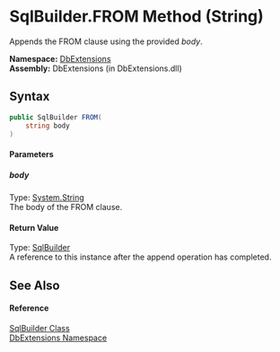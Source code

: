 SqlBuilder.FROM Method (String)
===============================
Appends the FROM clause using the provided *body*.

**Namespace:** [DbExtensions][1]  
**Assembly:** DbExtensions (in DbExtensions.dll)

Syntax
------

```csharp
public SqlBuilder FROM(
	string body
)
```

#### Parameters

##### *body*
Type: [System.String][2]  
The body of the FROM clause.

#### Return Value
Type: [SqlBuilder][3]  
A reference to this instance after the append operation has completed.

See Also
--------

#### Reference
[SqlBuilder Class][3]  
[DbExtensions Namespace][1]  

[1]: ../README.md
[2]: http://msdn.microsoft.com/en-us/library/s1wwdcbf
[3]: README.md